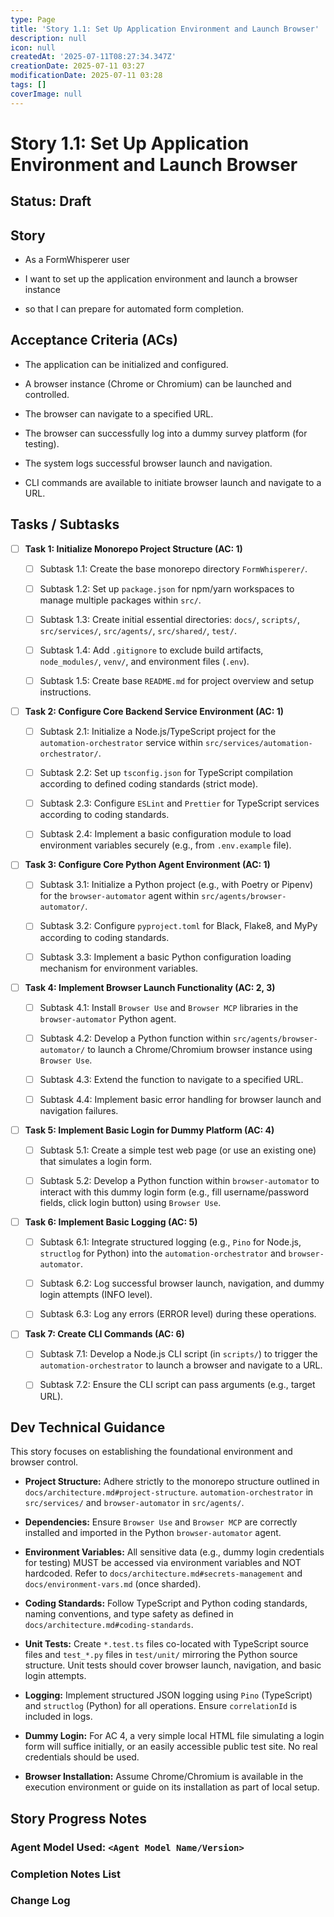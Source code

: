 ```yaml
---
type: Page
title: 'Story 1.1: Set Up Application Environment and Launch Browser'
description: null
icon: null
createdAt: '2025-07-11T08:27:34.347Z'
creationDate: 2025-07-11 03:27
modificationDate: 2025-07-11 03:28
tags: []
coverImage: null
---
```


# Story 1.1: Set Up Application Environment and Launch Browser

## Status: Draft

## Story

- As a FormWhisperer user

- I want to set up the application environment and launch a browser instance

- so that I can prepare for automated form completion.

## Acceptance Criteria (ACs)

- The application can be initialized and configured.

- A browser instance (Chrome or Chromium) can be launched and controlled.

- The browser can navigate to a specified URL.

- The browser can successfully log into a dummy survey platform (for testing).

- The system logs successful browser launch and navigation.

- CLI commands are available to initiate browser launch and navigate to a URL.

## Tasks / Subtasks

- [ ] **Task 1: Initialize Monorepo Project Structure (AC: 1)**

    - [ ] Subtask 1.1: Create the base monorepo directory `FormWhisperer/`.

    - [ ] Subtask 1.2: Set up `package.json` for npm/yarn workspaces to manage multiple packages within `src/`.

    - [ ] Subtask 1.3: Create initial essential directories: `docs/`, `scripts/`, `src/services/`, `src/agents/`, `src/shared/`, `test/`.

    - [ ] Subtask 1.4: Add `.gitignore` to exclude build artifacts, `node_modules/`, `venv/`, and environment files (`.env`).

    - [ ] Subtask 1.5: Create base `README.md` for project overview and setup instructions.

- [ ] **Task 2: Configure Core Backend Service Environment (AC: 1)**

    - [ ] Subtask 2.1: Initialize a Node.js/TypeScript project for the `automation-orchestrator` service within `src/services/automation-orchestrator/`.

    - [ ] Subtask 2.2: Set up `tsconfig.json` for TypeScript compilation according to defined coding standards (strict mode).

    - [ ] Subtask 2.3: Configure `ESLint` and `Prettier` for TypeScript services according to coding standards.

    - [ ] Subtask 2.4: Implement a basic configuration module to load environment variables securely (e.g., from `.env.example` file).

- [ ] **Task 3: Configure Core Python Agent Environment (AC: 1)**

    - [ ] Subtask 3.1: Initialize a Python project (e.g., with Poetry or Pipenv) for the `browser-automator` agent within `src/agents/browser-automator/`.

    - [ ] Subtask 3.2: Configure `pyproject.toml` for Black, Flake8, and MyPy according to coding standards.

    - [ ] Subtask 3.3: Implement a basic Python configuration loading mechanism for environment variables.

- [ ] **Task 4: Implement Browser Launch Functionality (AC: 2, 3)**

    - [ ] Subtask 4.1: Install `Browser Use` and `Browser MCP` libraries in the `browser-automator` Python agent.

    - [ ] Subtask 4.2: Develop a Python function within `src/agents/browser-automator/` to launch a Chrome/Chromium browser instance using `Browser Use`.

    - [ ] Subtask 4.3: Extend the function to navigate to a specified URL.

    - [ ] Subtask 4.4: Implement basic error handling for browser launch and navigation failures.

- [ ] **Task 5: Implement Basic Login for Dummy Platform (AC: 4)**

    - [ ] Subtask 5.1: Create a simple test web page (or use an existing one) that simulates a login form.

    - [ ] Subtask 5.2: Develop a Python function within `browser-automator` to interact with this dummy login form (e.g., fill username/password fields, click login button) using `Browser Use`.

- [ ] **Task 6: Implement Basic Logging (AC: 5)**

    - [ ] Subtask 6.1: Integrate structured logging (e.g., `Pino` for Node.js, `structlog` for Python) into the `automation-orchestrator` and `browser-automator`.

    - [ ] Subtask 6.2: Log successful browser launch, navigation, and dummy login attempts (INFO level).

    - [ ] Subtask 6.3: Log any errors (ERROR level) during these operations.

- [ ] **Task 7: Create CLI Commands (AC: 6)**

    - [ ] Subtask 7.1: Develop a Node.js CLI script (in `scripts/`) to trigger the `automation-orchestrator` to launch a browser and navigate to a URL.

    - [ ] Subtask 7.2: Ensure the CLI script can pass arguments (e.g., target URL).

## Dev Technical Guidance

This story focuses on establishing the foundational environment and browser control.

- **Project Structure:** Adhere strictly to the monorepo structure outlined in `docs/architecture.md#project-structure`. `automation-orchestrator` in `src/services/` and `browser-automator` in `src/agents/`.

- **Dependencies:** Ensure `Browser Use` and `Browser MCP` are correctly installed and imported in the Python `browser-automator` agent.

- **Environment Variables:** All sensitive data (e.g., dummy login credentials for testing) MUST be accessed via environment variables and NOT hardcoded. Refer to `docs/architecture.md#secrets-management` and `docs/environment-vars.md` (once sharded).

- **Coding Standards:** Follow TypeScript and Python coding standards, naming conventions, and type safety as defined in `docs/architecture.md#coding-standards`.

- **Unit Tests:** Create `*.test.ts` files co-located with TypeScript source files and `test_*.py` files in `test/unit/` mirroring the Python source structure. Unit tests should cover browser launch, navigation, and basic login attempts.

- **Logging:** Implement structured JSON logging using `Pino` (TypeScript) and `structlog` (Python) for all operations. Ensure `correlationId` is included in logs.

- **Dummy Login:** For AC 4, a very simple local HTML file simulating a login form will suffice initially, or an easily accessible public test site. No real credentials should be used.

- **Browser Installation:** Assume Chrome/Chromium is available in the execution environment or guide on its installation as part of local setup.

## Story Progress Notes

### Agent Model Used: `<Agent Model Name/Version>`

### Completion Notes List

### Change Log

